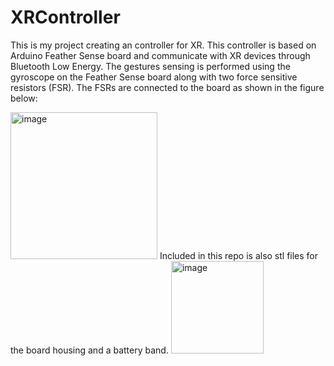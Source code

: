 # XRController
This is my project creating an controller for XR. This controller is based on Arduino Feather Sense board and communicate with XR devices through Bluetooth Low Energy. The gestures sensing is performed using the gyroscope on the Feather Sense board along with two force sensitive resistors (FSR).
The FSRs are connected to the board as shown in the figure below:

<img width="235" alt="image" src="https://user-images.githubusercontent.com/46408299/156712826-30667416-a2e1-487a-ac8d-0a8cbdf79efd.png">
Included in this repo is also stl files for the board housing and a battery band.

<img width="148" alt="image" src="https://user-images.githubusercontent.com/46408299/156713673-0c20f15e-1ad7-44f6-b54b-0e785788ca88.png">


